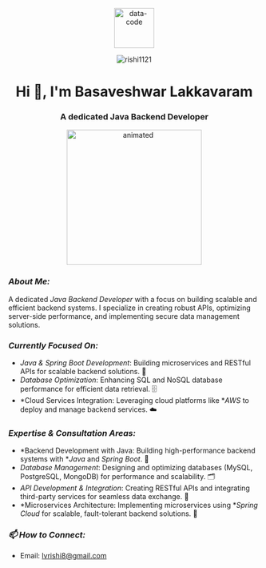 <p align="center">
  <img src="https://media.giphy.com/media/v1.Y2lkPTc5MGI3NjExcjVqdnQwbzgzMmhhZXl0ejYwb3lwajNqYTV5YzZmNWRtcWlqaXk5aCZlcD12MV9naWZzX3NlYXJjaCZjdD1n/LaVp0AyqR5bGsC5Cbm/giphy.gif" alt="data-code" width="80" height="80"/>
</p>

<p align="center">
  <img src="https://komarev.com/ghpvc/?username=rishi1121&label=Profile%20views&color=0e75b6&style=flat" alt="rishi1121" />
</p>

<h1 align="center">Hi 👋, I'm Basaveshwar Lakkavaram</h1>
<h3 align="center">A dedicated Java Backend Developer </h3> 

<p align="center">
  <img src="https://user-images.githubusercontent.com/74038190/212749447-bfb7e725-6987-49d9-ae85-2015e3e7cc41.gif" alt="animated" width="270" height="270"/>
</p>

### *About Me:*
A dedicated *Java Backend Developer* with a focus on building scalable and efficient backend systems. I specialize in creating robust APIs, optimizing server-side performance, and implementing secure data management solutions.

### *Currently Focused On:*
- *Java & Spring Boot Development*: Building microservices and RESTful APIs for scalable backend solutions. 🚀
- *Database Optimization*: Enhancing SQL and NoSQL database performance for efficient data retrieval. 🗄️
- *Cloud Services Integration: Leveraging cloud platforms like **AWS* to deploy and manage backend services. ☁️
  
### *Expertise & Consultation Areas:*
- *Backend Development with Java: Building high-performance backend systems with **Java* and *Spring Boot*. 🔧
- *Database Management*: Designing and optimizing databases (MySQL, PostgreSQL, MongoDB) for performance and scalability. 🗂️
- *API Development & Integration*: Creating RESTful APIs and integrating third-party services for seamless data exchange. 🔌
- *Microservices Architecture: Implementing microservices using **Spring Cloud* for scalable, fault-tolerant backend solutions. 🔄

### *📫 How to Connect:*
- Email: [lvrishi8@gmail.com](mailto:lvrishi8@gmail.com)  

